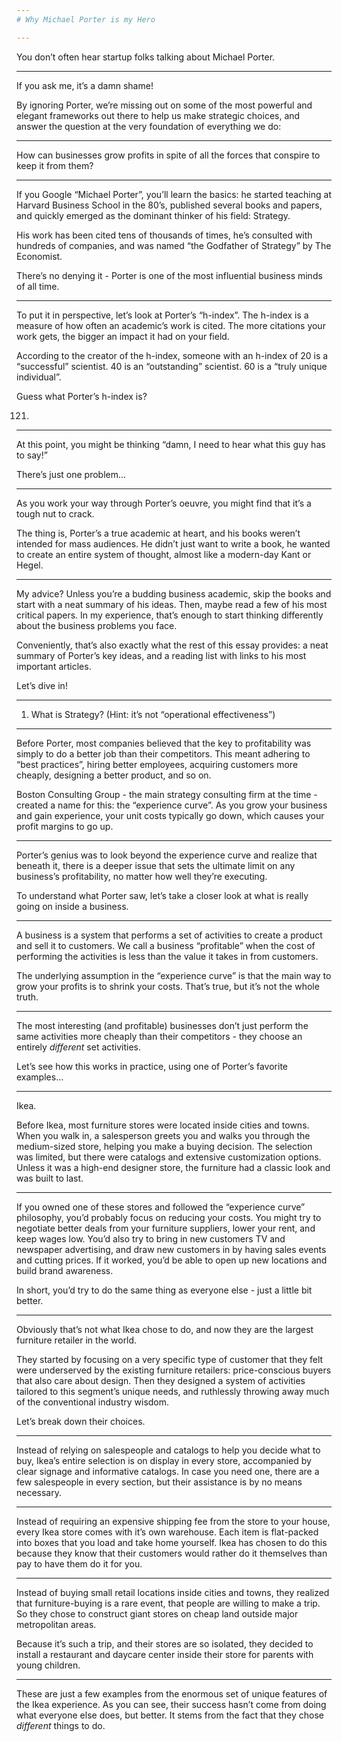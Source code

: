 ```yaml
---
# Why Michael Porter is my Hero

---
```

You don’t often hear startup folks talking about Michael Porter.

---
If you ask me, it’s a damn shame!

By ignoring Porter, we’re missing out on some of the most powerful and elegant frameworks out there to help us make strategic choices, and answer the question at the very foundation of everything we do:

---
How can businesses grow profits in spite of all the forces that conspire to keep it from them?

---
If you Google “Michael Porter”, you’ll learn the basics: he started teaching at Harvard Business School in the 80’s, published several books and papers, and quickly emerged as the dominant thinker of his field: Strategy.

His work has been cited tens of thousands of times, he’s consulted with hundreds of companies, and was named “the Godfather of Strategy” by The Economist.

There’s no denying it - Porter is one of the most influential business minds of all time.

---
To put it in perspective, let’s look at Porter’s “h-index”. The h-index is a measure of how often an academic’s work is cited. The more citations your work gets, the bigger an impact it had on your field.

According to the creator of the h-index, someone with an h-index of 20 is a “successful” scientist. 40 is an “outstanding” scientist. 60 is a “truly unique individual”.

Guess what Porter’s h-index is?

121.

---
At this point, you might be thinking “damn, I need to hear what this guy has to say!”

There’s just one problem...

---
As you work your way through Porter’s oeuvre, you might find that it’s a tough nut to crack.

The thing is, Porter’s a true academic at heart, and his books weren’t intended for mass audiences. He didn’t just want to write a book, he wanted to create an entire system of thought, almost like a modern-day Kant or Hegel.

---
My advice? Unless you’re a budding business academic, skip the books and start with a neat summary of his ideas. Then, maybe read a few of his most critical papers. In my experience, that’s enough to start thinking differently about the business problems you face.

Conveniently, that’s also exactly what the rest of this essay provides: a neat summary of Porter’s key ideas, and a reading list with links to his most important articles.

Let’s dive in!

---
1. What is Strategy?
(Hint: it’s not “operational effectiveness”)

---
Before Porter, most companies believed that the key to profitability was simply to do a better job than their competitors. This meant adhering to “best practices”, hiring better employees, acquiring customers more cheaply, designing a better product, and so on.

Boston Consulting Group - the main strategy consulting firm at the time - created a name for this: the “experience curve”. As you grow your business and gain experience, your unit costs typically go down, which causes your profit margins to go up.

---
Porter’s genius was to look beyond the experience curve and realize that beneath it, there is a deeper issue that sets the ultimate limit on any business’s profitability, no matter how well they’re executing.

To understand what Porter saw, let’s take a closer look at what is really going on inside a business.

---
A business is a system that performs a set of activities to create a product and sell it to customers. We call a business “profitable” when the cost of performing the activities is less than the value it takes in from customers.

The underlying assumption in the “experience curve” is that the main way to grow your profits is to shrink your costs. That’s true, but it’s not the whole truth.

---
The most interesting (and profitable) businesses don’t just perform the same activities more cheaply than their competitors - they choose an entirely _different_ set activities.

Let’s see how this works in practice, using one of Porter’s favorite examples...

---
Ikea.

Before Ikea, most furniture stores were located inside cities and towns. When you walk in, a salesperson greets you and walks you through the medium-sized store, helping you make a buying decision. The selection was limited, but there were catalogs and extensive customization options. Unless it was a high-end designer store, the furniture had a classic look and was built to last.

---
If you owned one of these stores and followed the “experience curve” philosophy, you’d probably focus on reducing your costs. You might try to negotiate better deals from your furniture suppliers, lower your rent, and keep wages low. You’d also try to bring in new customers TV and newspaper advertising, and draw new customers in by having sales events and cutting prices. If it worked, you’d be able to open up new locations and build brand awareness.

In short, you’d try to do the same thing as everyone else - just a little bit better.

---
Obviously that’s not what Ikea chose to do, and now they are the largest furniture retailer in the world.

They started by focusing on a very specific type of customer that they felt were underserved by the existing furniture retailers: price-conscious buyers that also care about design. Then they designed a system of activities tailored to this segment’s unique needs, and ruthlessly throwing away much of the conventional industry wisdom.

Let’s break down their choices.

---
Instead of relying on salespeople and catalogs to help you decide what to buy, Ikea’s entire selection is on display in every store, accompanied by clear signage and informative catalogs. In case you need one, there are a few salespeople in every section, but their assistance is by no means necessary.

---
Instead of requiring an expensive shipping fee from the store to your house, every Ikea store comes with it’s own warehouse. Each item is flat-packed into boxes that you load and take home yourself. Ikea has chosen to do this because they know that their customers would rather do it themselves than pay to have them do it for you.

---
Instead of buying small retail locations inside cities and towns, they realized that furniture-buying is a rare event, that people are willing to make a trip. So they chose to construct giant stores on cheap land outside major metropolitan areas.

Because it’s such a trip, and their stores are so isolated, they decided to install a restaurant and daycare center inside their store for parents with young children.

---
These are just a few examples from the enormous set of unique features of the Ikea experience. As you can see, their success hasn’t come from doing what everyone else does, but better. It stems from the fact that they chose _different_ things to do.